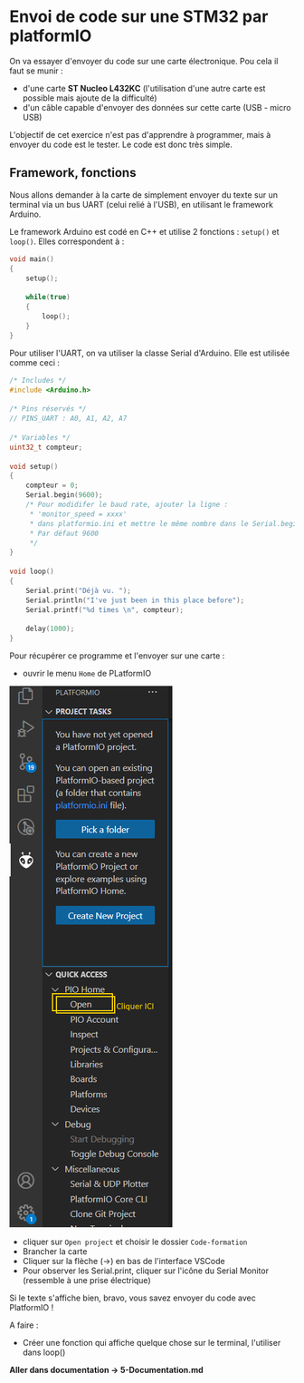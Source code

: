 # Envoi de code sur une STM32 par platformIO

On va essayer d'envoyer du code sur une carte électronique. Pou cela il faut se munir :
- d'une carte **ST Nucleo L432KC** (l'utilisation d'une autre carte est possible mais ajoute de la difficulté)
- d'un câble capable d'envoyer des données sur cette carte (USB - micro USB)

L'objectif de cet exercice n'est pas d'apprendre à programmer, mais à envoyer du code est le tester. Le code est donc très simple.

## Framework, fonctions

Nous allons demander à la carte de simplement envoyer du texte sur un terminal via un bus UART (celui relié à l'USB), en utilisant le framework Arduino.

Le framework Arduino est codé en C++ et utilise 2 fonctions : `setup()` et `loop()`.
Elles correspondent à :
```cpp
void main()
{
    setup();

    while(true)
    {
        loop();
    }
}
```

Pour utiliser l'UART, on va utiliser la classe Serial d'Arduino.
Elle est utilisée comme ceci :
```cpp
/* Includes */
#include <Arduino.h>

/* Pins réservés */
// PINS_UART : A0, A1, A2, A7 

/* Variables */
uint32_t compteur;

void setup()
{
    compteur = 0;
    Serial.begin(9600);
    /* Pour modidifer le baud rate, ajouter la ligne :
     * 'monitor_speed = xxxx'
     * dans platformio.ini et mettre le même nombre dans le Serial.begin
     * Par défaut 9600
     */
}

void loop()
{
    Serial.print("Déjà vu. ");
    Serial.println("I've just been in this place before");
    Serial.printf("%d times \n", compteur);

    delay(1000); 
}
```

Pour récupérer ce programme et l'envoyer sur une carte :
- ouvrir le menu `Home` de PLatformIO 

![image_pio_home](../images/open_platformio.png)

- cliquer sur `Open project` et choisir le dossier `Code-formation`
- Brancher la carte
- Cliquer sur la flèche (->) en bas de l'interface VSCode 
- Pour observer les Serial.print, cliquer sur l'icône du Serial Monitor (ressemble à une prise électrique)

Si le texte s'affiche bien, bravo, vous savez envoyer du code avec PlatformIO !

A faire :
- Créer une fonction qui affiche quelque chose sur le terminal, l'utiliser dans loop()

**Aller dans documentation -> 5-Documentation.md**
